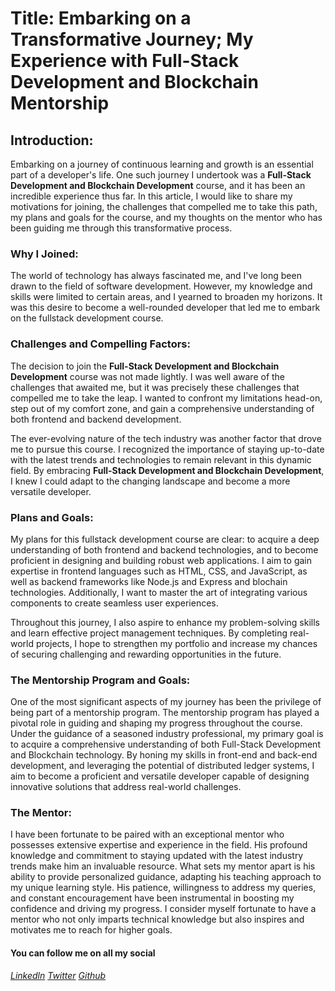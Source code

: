 # Title: Embarking on a Transformative Journey; My Experience with Full-Stack Development and Blockchain Mentorship

## Introduction:
Embarking on a journey of continuous learning and growth is an essential part of a developer's life. One such journey I undertook was a **Full-Stack Development and Blockchain Development** course, and it has been an incredible experience thus far. In this article, I would like to share my motivations for joining, the challenges that compelled me to take this path, my plans and goals for the course, and my thoughts on the mentor who has been guiding me through this transformative process.

### Why I Joined:
The world of technology has always fascinated me, and I've long been drawn to the field of software development. However, my knowledge and skills were limited to certain areas, and I yearned to broaden my horizons. It was this desire to become a well-rounded developer that led me to embark on the fullstack development course.

### Challenges and Compelling Factors:
The decision to join the **Full-Stack Development and Blockchain Development** course was not made lightly. I was well aware of the challenges that awaited me, but it was precisely these challenges that compelled me to take the leap. I wanted to confront my limitations head-on, step out of my comfort zone, and gain a comprehensive understanding of both frontend and backend development.

The ever-evolving nature of the tech industry was another factor that drove me to pursue this course. I recognized the importance of staying up-to-date with the latest trends and technologies to remain relevant in this dynamic field. By embracing **Full-Stack Development and Blockchain Development**, I knew I could adapt to the changing landscape and become a more versatile developer.

### Plans and Goals:
My plans for this fullstack development course are clear: to acquire a deep understanding of both frontend and backend technologies, and to become proficient in designing and building robust web applications. I aim to gain expertise in frontend languages such as HTML, CSS, and JavaScript, as well as backend frameworks like Node.js and Express and blochain technologies. Additionally, I want to master the art of integrating various components to create seamless user experiences.

Throughout this journey, I also aspire to enhance my problem-solving skills and learn effective project management techniques. By completing real-world projects, I hope to strengthen my portfolio and increase my chances of securing challenging and rewarding opportunities in the future.

### The Mentorship Program and Goals:
One of the most significant aspects of my journey has been the privilege of being part of a mentorship program. The mentorship program has played a pivotal role in guiding and shaping my progress throughout the course. Under the guidance of a seasoned industry professional, my primary goal is to acquire a comprehensive understanding of both Full-Stack Development and Blockchain technology. By honing my skills in front-end and back-end development, and leveraging the potential of distributed ledger systems, I aim to become a proficient and versatile developer capable of designing innovative solutions that address real-world challenges.

### The Mentor:
I have been fortunate to be paired with an exceptional mentor who possesses extensive expertise and experience in the field. His profound knowledge and commitment to staying updated with the latest industry trends make him an invaluable resource. What sets my mentor apart is his ability to provide personalized guidance, adapting his teaching approach to my unique learning style. His patience, willingness to address my queries, and constant encouragement have been instrumental in boosting my confidence and driving my progress. I consider myself fortunate to have a mentor who not only imparts technical knowledge but also inspires and motivates me to reach for higher goals.

#### You can follow me on all my social
*[Linkedln](https://www.linkedin.com/in/tosmel2/)*
*[Twitter](https://www.twitter.com/tosmel2)*
*[Github](https://www.github.com/tosmel2)*


<!-- Title: Embarking on a Transformative Journey: My Experience with Full-Stack Development and Blockchain Mentorship

Introduction:
Every individual's professional journey is unique, shaped by their aspirations, interests, and the desire for continuous growth. For me, the decision to pursue a Full-Stack Development and Blockchain Development course was driven by a fascination for cutting-edge technology and a strong determination to explore its limitless potential. In this article, I will share the motivations behind my enrollment, the challenges I encountered, my goals for the mentorship program, and my thoughts on my esteemed mentor.

Why I Joined:
When I first encountered the world of technology, I was captivated by its ability to revolutionize industries and enhance the lives of individuals worldwide. This fascination compelled me to delve deeper into the intricacies of Full-Stack Development and Blockchain technology. Recognizing the growing demand for skilled professionals in these domains, I realized that acquiring expertise in these areas could offer endless opportunities for personal and professional growth. I was eager to embark on a journey that would empower me to contribute to the transformative power of technology.

Challenges and Compelling Factors:
Enrolling in a Full-Stack Development and Blockchain Development course was not without its challenges. Adapting to the fast-paced nature of the industry and staying updated with the ever-evolving technologies demanded constant dedication and perseverance. Additionally, comprehending complex concepts and mastering coding languages posed initial difficulties. However, the prospect of overcoming these challenges was immensely compelling, as it presented an opportunity to develop invaluable skills that are highly sought-after in today's digital landscape.

The Mentorship Program and Goals:
One of the most significant aspects of my journey has been the privilege of being part of a mentorship program. The mentorship program has played a pivotal role in guiding and shaping my progress throughout the course. Under the guidance of a seasoned industry professional, my primary goal is to acquire a comprehensive understanding of both Full-Stack Development and Blockchain technology. By honing my skills in front-end and back-end development, and leveraging the potential of distributed ledger systems, I aim to become a proficient and versatile developer capable of designing innovative solutions that address real-world challenges.

The Mentor:
I have been fortunate to be paired with an exceptional mentor who possesses extensive expertise and experience in the field. His profound knowledge and commitment to staying updated with the latest industry trends make him an invaluable resource. What sets my mentor apart is his ability to provide personalized guidance, adapting his teaching approach to my unique learning style. His patience, willingness to address my queries, and constant encouragement have been instrumental in boosting my confidence and driving my progress. I consider myself fortunate to have a mentor who not only imparts technical knowledge but also inspires and motivates me to reach for higher goals.

Final Thoughts:
As I reflect upon my journey so far in Full-Stack Development and Blockchain technology, I am overwhelmed with a sense of fulfillment and excitement for the future. The course has empowered me to acquire a diverse skill set and explore various avenues where technology can be leveraged to bring about positive change. I am confident that the knowledge and experience gained through this mentorship will propel me towards achieving my long-term aspirations, enabling me to contribute meaningfully to the technological advancements that shape our world.

In conclusion, embarking on the Full-Stack Development and Blockchain Development course has been an exhilarating journey filled with challenges, growth, and new opportunities. Through the guidance of my mentor, I have gained invaluable insights and developed the skills necessary to thrive in the ever-evolving tech landscape. As I continue on this transformative path, I am excited to embrace new challenges and contribute to the limitless potential of technology. -->